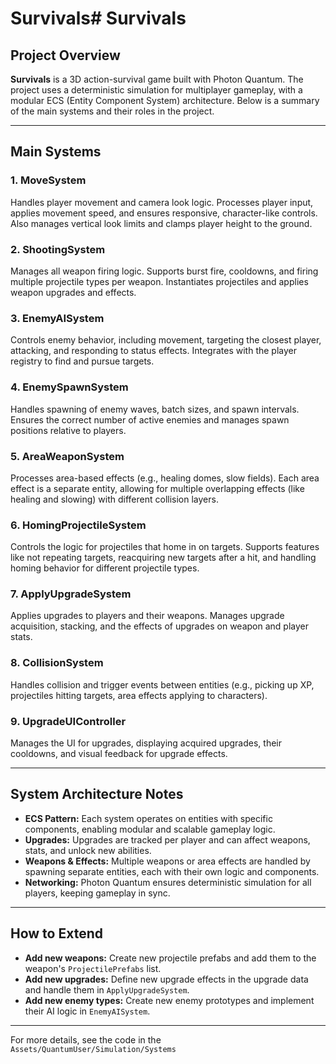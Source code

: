 # Survivals# Survivals

## Project Overview

**Survivals** is a 3D action-survival game built with Photon Quantum. The project uses a deterministic simulation for multiplayer gameplay, with a modular ECS (Entity Component System) architecture. Below is a summary of the main systems and their roles in the project.

---

## Main Systems

### 1. **MoveSystem**
Handles player movement and camera look logic. Processes player input, applies movement speed, and ensures responsive, character-like controls. Also manages vertical look limits and clamps player height to the ground.

### 2. **ShootingSystem**
Manages all weapon firing logic. Supports burst fire, cooldowns, and firing multiple projectile types per weapon. Instantiates projectiles and applies weapon upgrades and effects.

### 3. **EnemyAISystem**
Controls enemy behavior, including movement, targeting the closest player, attacking, and responding to status effects. Integrates with the player registry to find and pursue targets.

### 4. **EnemySpawnSystem**
Handles spawning of enemy waves, batch sizes, and spawn intervals. Ensures the correct number of active enemies and manages spawn positions relative to players.

### 5. **AreaWeaponSystem**
Processes area-based effects (e.g., healing domes, slow fields). Each area effect is a separate entity, allowing for multiple overlapping effects (like healing and slowing) with different collision layers.

### 6. **HomingProjectileSystem**
Controls the logic for projectiles that home in on targets. Supports features like not repeating targets, reacquiring new targets after a hit, and handling homing behavior for different projectile types.

### 7. **ApplyUpgradeSystem**
Applies upgrades to players and their weapons. Manages upgrade acquisition, stacking, and the effects of upgrades on weapon and player stats.

### 8. **CollisionSystem**
Handles collision and trigger events between entities (e.g., picking up XP, projectiles hitting targets, area effects applying to characters).

### 9. **UpgradeUIController**
Manages the UI for upgrades, displaying acquired upgrades, their cooldowns, and visual feedback for upgrade effects.

---

## System Architecture Notes

- **ECS Pattern:** Each system operates on entities with specific components, enabling modular and scalable gameplay logic.
- **Upgrades:** Upgrades are tracked per player and can affect weapons, stats, and unlock new abilities.
- **Weapons & Effects:** Multiple weapons or area effects are handled by spawning separate entities, each with their own logic and components.
- **Networking:** Photon Quantum ensures deterministic simulation for all players, keeping gameplay in sync.

---

## How to Extend

- **Add new weapons:** Create new projectile prefabs and add them to the weapon's `ProjectilePrefabs` list.
- **Add new upgrades:** Define new upgrade effects in the upgrade data and handle them in `ApplyUpgradeSystem`.
- **Add new enemy types:** Create new enemy prototypes and implement their AI logic in `EnemyAISystem`.

---

For more details, see the code in the `Assets/QuantumUser/Simulation/Systems`